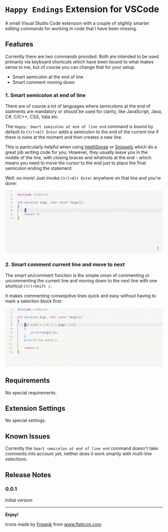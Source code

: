 # `Happy Endings` Extension for VSCode

A small Visual Studio Code extension with a couple of slightly smarter editing commands for working in code that I have been missing.

## Features

Currently there are two commands provided. Both are intended to be used primarily via keyboard shortcuts which have been bound to what makes sense to me, but of course you can change that for your setup.

* Smart semicolon at the end of line
* Smart comment moving down

### 1. Smart semicolon at end of line

There are of course a lot of languages where semicolons at the end of statments are mandatory or should be used for clarity, like JavaScript, Java, C#, C/C++, CSS, Vala etc.

The `Happy: Smart semicolon at end of line end` command is bound by default to `Ctrl+Alt Enter` adds a semicolon to the end of the current line if there is none at the moment and then creates a new line.

This is particularly helpful when using [IntelliSense](https://code.visualstudio.com/docs/editor/intellisense) or [Snippets](https://code.visualstudio.com/docs/editor/userdefinedsnippets) which do a great job writing code for you. However, they usually leave you in the middle of the line, with closing braces and whatnots at the end - which means you need to move the cursor to the end just to place the final semicolon ending the statement.

Well: no more! Just invoke `Ctrl+Alt Enter` anywhere on that line and you're done:

![smart semicolon](https://raw.githubusercontent.com/olifink/vscode-happy-endings/main/screenshots/smart-semicolon.gif)

### 2. Smart comment current line and move to next

The smart un/comment function is the simple union of commenting or uncommenting the current line and moving down to the next line with one shortcut `Ctrl+Shift /`. 

It makes commenting consequtive lines quick and easy without having to mark a selection block first:

![smart comment](https://raw.githubusercontent.com/olifink/vscode-happy-endings/main/screenshots/smart-comment.gif)


## Requirements

No special requirements.

## Extension Settings

No special settings.

## Known Issues

Currently the `Smart semicolon at end of line end` command doesn't take comments into account yet, neither does it work smartly with multi-line selections.

## Release Notes

### 0.0.1

Initial version

-----------------------------------------------------------------------------------------------------------


**Enjoy!**

Icons made by <a href="https://www.freepik.com" title="Freepik">Freepik</a> from <a href="https://www.flaticon.com/" title="Flaticon">www.flaticon.com</a></div>